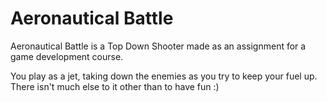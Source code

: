 # Aeronautical Battle


Aeronautical Battle is a Top Down Shooter made as an assignment for a game development course.

You play as a jet, taking down the enemies as you try to keep your fuel up. There isn't much else to it other than to have fun :)
